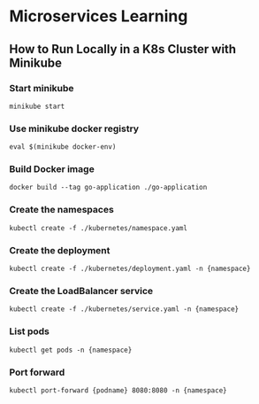# Microservices Learning


## How to Run Locally in a K8s Cluster with Minikube

### Start minikube
```minikube start```

### Use minikube docker registry
```eval $(minikube docker-env)```

### Build Docker image
```docker build --tag go-application ./go-application```

### Create the namespaces
```kubectl create -f ./kubernetes/namespace.yaml```

### Create the deployment
```kubectl create -f ./kubernetes/deployment.yaml -n {namespace}```

### Create the LoadBalancer service
```kubectl create -f ./kubernetes/service.yaml -n {namespace}```

### List pods
```kubectl get pods -n {namespace}```

### Port forward 
```kubectl port-forward {podname} 8080:8080 -n {namespace}```
